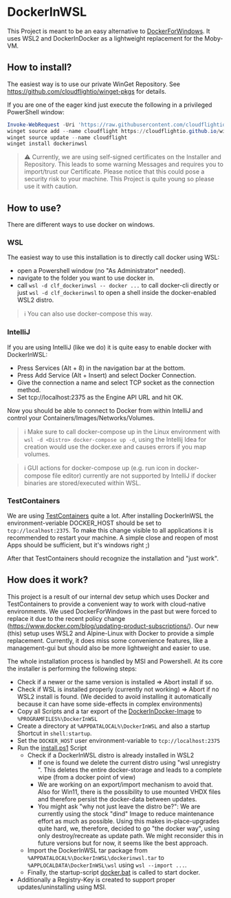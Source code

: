 # DockerInWSL

This Project is meant to be an easy alternative to [DockerForWindows](https://docs.docker.com/desktop/windows/install/). It uses WSL2 and DockerInDocker as a lightweight replacement for the Moby-VM.

## How to install?

The easiest way is to use our private WinGet Repository. See https://github.com/cloudflightio/winget-pkgs for details. 

If you are one of the eager kind just execute the following in a privileged PowerShell window:

```powershell
Invoke-WebRequest -Uri 'https://raw.githubusercontent.com/cloudflightio/winget-pkgs/main/cloudflight-code-signing-test.cer' -OutFile $env:temp\cloudflight-code-signing-test.cer; Import-Certificate -FilePath $env:temp\cloudflight-code-signing-test.cer  -CertStoreLocation 'Cert:\LocalMachine\Root' -Verbose
winget source add --name cloudflight https://cloudflightio.github.io/winget-pkgs
winget source update --name cloudflight
winget install dockerinwsl
```

> :warning: Currently, we are using self-signed certificates on the Installer and Repository. 
> This leads to some warning Messages and requires you to import/trust our Certificate.
> Please notice that this could pose a security risk to your machine. This Project is quite young so please use it with caution.

## How to use?

There are different ways to use docker on windows. 

### WSL

The easiest way to use this installation is to directly call docker using WSL:

* open a Powershell window (no "As Administrator" needed).
* navigate to the folder you want to use docker in.
* call `wsl -d clf_dockerinwsl -- docker ...` to call docker-cli directly or just  `wsl -d clf_dockerinwsl` to open a shell inside the docker-enabled WSL2 distro.

> :information_source: You can also use docker-compose this way.

### IntelliJ

If you are using IntelliJ (like we do) it is quite easy to enable docker with DockerInWSL:

* Press Services (Alt + 8) in the navigation bar at the bottom.
* Press Add Service (Alt + Insert) and select Docker Connection.
* Give the connection a name and select TCP socket as the connection method.
* Set tcp://localhost:2375 as the Engine API URL and hit OK.

Now you should be able to connect to Docker from within IntelliJ and control your Containers/Images/Networks/Volumes.

> :information_source: Make sure to call docker-compose up in the Linux environment with `wsl -d <Distro> docker-compose up -d`, using the Intellij Idea for creation would use the docker.exe and causes errors if you map volumes.

> :information_source: GUI actions for docker-compose up (e.g. run icon in docker-compose file editor) currently are not supported by IntelliJ if docker binaries are stored/executed within WSL.

### TestContainers

We are using [TestContainers](https://www.testcontainers.org/) quite a lot. After installing DockerInWSL the environment-veriable DOCKER_HOST should be set to `tcp://localhost:2375`.
To make this change visible to all applications it is recommended to restart your machine. A simple close and reopen of most Apps should be sufficient, but it's windows right ;)

After that TestContainers should recognize the installation and "just work".

## How does it work?

This project is a result of our internal dev setup which uses Docker and TestContainers to provide a convenient way to work with cloud-native environments.
We used DockerForWindows in the past but were forced to replace it due to the recent policy change (https://www.docker.com/blog/updating-product-subscriptions/).
Our new (this) setup uses WSL2 and Alpine-Linux with Docker to provide a simple replacement. Currently, it does miss some convenience features, like a management-gui but should also be more lightweight and easier to use.

The whole installation process is handled by MSI and Powershell. At its core the installer is performing the following steps:

* Check if a newer or the same version is installed => Abort install if so.
* Check if WSL is installed properly (currently not working) => Abort if no WSL2 install is found. (We decided to avoid installing it automatically because it can have some side-effects in complex environments)
* Copy all Scripts and a tar export of the [DockerInDocker-Image](https://hub.docker.com/_/docker) to `%PROGRAMFILES%\DockerInWSL`
* Create a directory at `%APPDATALOCAL%\DockerInWSL` and also a startup Shortcut in `shell:startup`.
* Set the `DOCKER_HOST` user environment-variable to `tcp://localhost:2375`
* Run the [install.ps1](msi/InstallScripts/install.ps1) Script
  * Check if a DockerInWSL distro is already installed in WSL2
    * If one is found we delete the current distro using "wsl unregistry <distro>". This deletes the entire docker-storage and leads to a complete wipe (from a docker point of view)
    * We are working on an export/import mechanism to avoid that. Also for Win11, there is the possibility to use mounted VHDX files and therefore persist the docker-data between updates.
    * You might ask "why not just leave the distro be?": We are currently using the stock "dind" Image to reduce maintenance effort as much as possible. Using this makes in-place-upgrades quite hard, we, therefore, decided to go "the docker way", using only destroy/recreate as update path. We might reconsider this in future versions but for now, it seems like the best approach.
  * Import the DockerInWSL tar package from `%APPDATALOCAL%\DockerInWSL\dockerinwsl.tar` to `%APPLOCALDATA\DockerInWSL\wsl` using `wsl --import ...`.
  * Finally, the startup-script [docker.bat](msi/docker.bat) is called to start docker.
* Additionally a Registry-Key is created to support proper updates/uninstalling using MSI.
